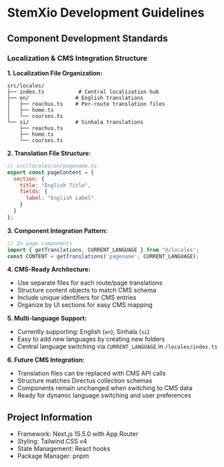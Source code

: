 # StemXio Development Guidelines

## Component Development Standards

### Localization & CMS Integration Structure

**1. Localization File Organization:**
```
src/locales/
├── index.ts           # Central localization hub
├── en/               # English translations
│   ├── reachus.ts    # Per-route translation files
│   ├── home.ts
│   └── courses.ts
└── si/               # Sinhala translations
    ├── reachus.ts
    ├── home.ts
    └── courses.ts
```

**2. Translation File Structure:**
```javascript
// src/locales/en/pagename.ts
export const pageContent = {
  section: {
    title: "English Title",
    fields: {
      label: "English Label"
    }
  }
};
```

**3. Component Integration Pattern:**
```javascript
// In page components
import { getTranslations, CURRENT_LANGUAGE } from "@/locales";
const CONTENT = getTranslations('pagename', CURRENT_LANGUAGE);
```

**4. CMS-Ready Architecture:**
- Use separate files for each route/page translations
- Structure content objects to match CMS schema
- Include unique identifiers for CMS entries
- Organize by UI sections for easy CMS mapping

**5. Multi-language Support:**
- Currently supporting: English (`en`), Sinhala (`si`)
- Easy to add new languages by creating new folders
- Central language switching via `CURRENT_LANGUAGE` in `/locales/index.ts`

**6. Future CMS Integration:**
- Translation files can be replaced with CMS API calls
- Structure matches Directus collection schemas
- Components remain unchanged when switching to CMS data
- Ready for dynamic language switching and user preferences

## Project Information
- Framework: Next.js 15.5.0 with App Router
- Styling: Tailwind CSS v4
- State Management: React hooks
- Package Manager: pnpm